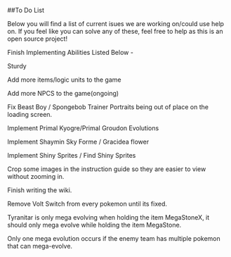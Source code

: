 ##To Do List

Below you will find a list of current isues we are working on/could use help on. If you feel like you can solve any of these, feel free to help as this is an open source project!

Finish Implementing Abilities Listed Below -

Sturdy

Add more items/logic units to the game

Add more NPCS to the game(ongoing)

Fix Beast Boy / Spongebob Trainer Portraits being out of place on the loading screen.

Implement Primal Kyogre/Primal Groudon Evolutions

Implement Shaymin Sky Forme / Gracidea flower

Implement Shiny Sprites / Find Shiny Sprites

Crop some images in the instruction guide so they are easier to view without zooming in.

Finish writing the wiki.

Remove Volt Switch from every pokemon until its fixed.

Tyranitar is only mega evolving when holding the item MegaStoneX, it should only mega evolve while holding the item MegaStone.

Only one mega evolution occurs if the enemy team has multiple pokemon that can mega-evolve.
